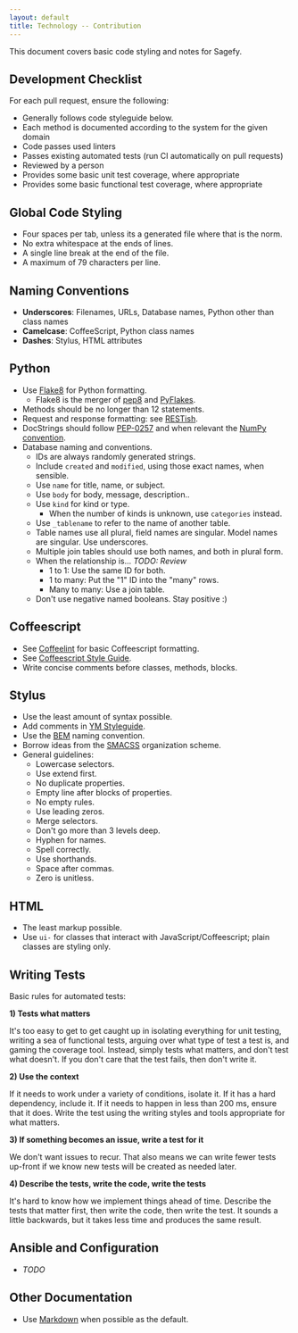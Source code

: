 ```yaml
---
layout: default
title: Technology -- Contribution
---
```


This document covers basic code styling and notes for Sagefy.

Development Checklist
---------------------

For each pull request, ensure the following:

- Generally follows code styleguide below.
- Each method is documented according to the system for the given domain
- Code passes used linters
- Passes existing automated tests (run CI automatically on pull requests)
- Reviewed by a person
- Provides some basic unit test coverage, where appropriate
- Provides some basic functional test coverage, where appropriate

Global Code Styling
-------------------

- Four spaces per tab, unless its a generated file where that is the norm.
- No extra whitespace at the ends of lines.
- A single line break at the end of the file.
- A maximum of 79 characters per line.

Naming Conventions
------------------

- **Underscores**: Filenames, URLs, Database names, Python other than class names
- **Camelcase**: CoffeeScript, Python class names
- **Dashes**: Stylus, HTML attributes

Python
------

- Use [Flake8](https://flake8.readthedocs.org/en/2.0/) for Python formatting.
    - Flake8 is the merger of [pep8](https://github.com/jcrocholl/pep8) and [PyFlakes](https://launchpad.net/pyflakes).
- Methods should be no longer than 12 statements.
- Request and response formatting: see [RESTish](/technology/restish).
- DocStrings should follow [PEP-0257](http://legacy.python.org/dev/peps/pep-0257/) and when relevant the [NumPy convention](https://github.com/numpy/numpy/blob/master/doc/HOWTO_DOCUMENT.rst.txt).
- Database naming and conventions.
    - IDs are always randomly generated strings.
    - Include `created` and `modified`, using those exact names, when sensible.
    - Use `name` for title, name, or subject.
    - Use `body` for body, message, description..
    - Use `kind` for kind or type.
        - When the number of kinds is unknown, use `categories` instead.
    - Use `_tablename` to refer to the name of another table.
    - Table names use all plural, field names are singular. Model names are singular. Use underscores.
    - Multiple join tables should use both names, and both in plural form.
    - When the relationship is...  _TODO: Review_
        - 1 to 1: Use the same ID for both.
        - 1 to many: Put the "1" ID into the "many" rows.
        - Many to many: Use a join table.
    - Don't use negative named booleans. Stay positive :)

Coffeescript
------------

- See [Coffeelint](http://www.coffeelint.org/) for basic Coffeescript formatting.
- See [Coffeescript Style Guide](https://github.com/polarmobile/coffeescript-style-guide).
- Write concise comments before classes, methods, blocks.

Stylus
------

- Use the least amount of syntax possible.
- Add comments in [YM Styleguide](https://github.com/heiskr/ym-styleguide).
- Use the [BEM](http://bem.info/method/) naming convention.
- Borrow ideas from the [SMACSS](http://smacss.com/) organization scheme.
- General guidelines:
    - Lowercase selectors.
    - Use extend first.
    - No duplicate properties.
    - Empty line after blocks of properties.
    - No empty rules.
    - Use leading zeros.
    - Merge selectors.
    - Don't go more than 3 levels deep.
    - Hyphen for names.
    - Spell correctly.
    - Use shorthands.
    - Space after commas.
    - Zero is unitless.

HTML
----

- The least markup possible.
- Use `ui-` for classes that interact with JavaScript/Coffeescript; plain classes are styling only.

Writing Tests
-------------

Basic rules for automated tests:

**1) Tests what matters**

It's too easy to get to get caught up in isolating everything for unit testing, writing a sea of functional tests, arguing over what type of test a test is, and gaming the coverage tool. Instead, simply tests what matters, and don't test what doesn't. If you don't care that the test fails, then don't write it.

**2) Use the context**

If it needs to work under a variety of conditions, isolate it. If it has a hard dependency, include it. If it needs to happen in less than 200 ms, ensure that it does. Write the test using the writing styles and tools appropriate for what matters.

**3) If something becomes an issue, write a test for it**

We don't want issues to recur. That also means we can write fewer tests up-front if we know new tests will be created as needed later.

**4) Describe the tests, write the code, write the tests**

It's hard to know how we implement things ahead of time. Describe the tests that matter first, then write the code, then write the test. It sounds a little backwards, but it takes less time and produces the same result.

Ansible and Configuration
-------------------------

- _TODO_

Other Documentation
-------------------

- Use [Markdown](https://daringfireball.net/projects/markdown/) when possible as the default.
